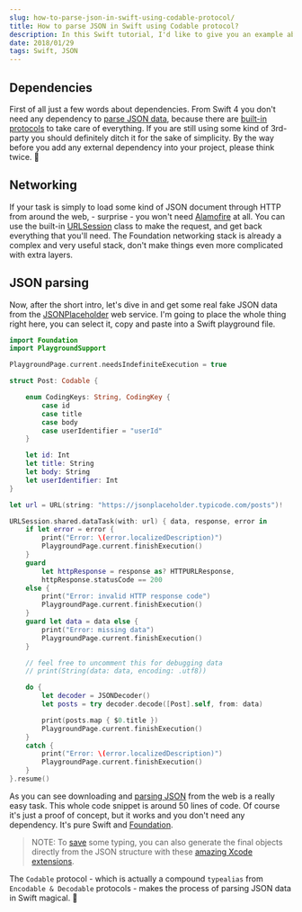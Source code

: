 ```yaml
---
slug: how-to-parse-json-in-swift-using-codable-protocol/
title: How to parse JSON in Swift using Codable protocol?
description: In this Swift tutorial, I'd like to give you an example about getting and parsing JSON data using URLSession and Codable protocol.
date: 2018/01/29
tags: Swift, JSON
---
```


## Dependencies

First of all just a few words about dependencies. From Swift 4 you don't need any dependency to [parse JSON data](https://benscheirman.com/2017/06/swift-json/), because there are [built-in protocols](https://developer.apple.com/documentation/swift/codable) to take care of everything. If you are still using some kind of 3rd-party you should definitely ditch it for the sake of simplicity. By the way before you add any external dependency into your project, please think twice. 🤔

## Networking

If your task is simply to load some kind of JSON document through HTTP from around the web, - surprise - you won't need [Alamofire](https://github.com/Alamofire/Alamofire) at all. You can use the built-in [URLSession](https://developer.apple.com/documentation/foundation/urlsession) class to make the request, and get back everything that you'll need. The Foundation networking stack is already a complex and very useful stack, don't make things even more complicated with extra layers.

## JSON parsing

Now, after the short intro, let's dive in and get some real fake JSON data from the [JSONPlaceholder](https://jsonplaceholder.typicode.com/) web service. I'm going to place the whole thing right here, you can select it, copy and paste into a Swift playground file.

```swift
import Foundation
import PlaygroundSupport

PlaygroundPage.current.needsIndefiniteExecution = true

struct Post: Codable {

    enum CodingKeys: String, CodingKey {
        case id
        case title
        case body
        case userIdentifier = "userId"
    }

    let id: Int
    let title: String
    let body: String
    let userIdentifier: Int
}

let url = URL(string: "https://jsonplaceholder.typicode.com/posts")!

URLSession.shared.dataTask(with: url) { data, response, error in
    if let error = error {
        print("Error: \(error.localizedDescription)")
        PlaygroundPage.current.finishExecution()
    }
    guard 
        let httpResponse = response as? HTTPURLResponse, 
        httpResponse.statusCode == 200 
    else {
        print("Error: invalid HTTP response code")
        PlaygroundPage.current.finishExecution()
    }
    guard let data = data else {
        print("Error: missing data")
        PlaygroundPage.current.finishExecution()
    }

    // feel free to uncomment this for debugging data
    // print(String(data: data, encoding: .utf8))

    do {
        let decoder = JSONDecoder()
        let posts = try decoder.decode([Post].self, from: data)

        print(posts.map { $0.title })
        PlaygroundPage.current.finishExecution()
    }
    catch {
        print("Error: \(error.localizedDescription)")
        PlaygroundPage.current.finishExecution()
    }
}.resume()
```

As you can see downloading and [parsing JSON](https://developer.apple.com/swift/blog/?id=37) from the web is a really easy task. This whole code snippet is around 50 lines of code. Of course it's just a proof of concept, but it works and you don't need any dependency. It's pure Swift and [Foundation](https://github.com/apple/swift/blob/master/stdlib/public/SDK/Foundation/JSONEncoder.swift).

> NOTE: To [save](http://roadfiresoftware.com/2015/08/save-your-future-self-from-broken-apps/) some typing, you can also generate the final objects directly from the JSON structure with these [amazing Xcode extensions](https://gitlab.com/theswiftdev/awesome-xcode-extensions).

The `Codable` protocol - which is actually a compound `typealias` from `Encodable & Decodable` protocols - makes the process of parsing JSON data in Swift magical. 💫

